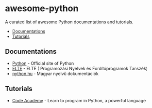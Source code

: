 # awesome-python
A curated list of awesome Python documentations and tutorials.

- [Documentations](#documentations)
- [Tutorials](#tutorials)

## Documentations
- [Python](https://docs.python.org/3/) - Official site of Python
- [ELTE](http://nyelvek.inf.elte.hu/leirasok/Python/index.php) - ELTE ( Programozási Nyelvek és Fordítóprogramok Tanszék)
- [python.hu](http://python.hu/magyar-nyelvu-dokumentaciok) - Magyar nyelvű dokumentációk

## Tutorials
- [Code Academy](https://www.codecademy.com/tracks/python) - Learn to program in Python, a powerful language
